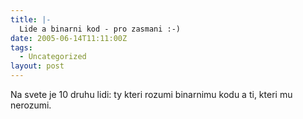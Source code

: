 ```yaml
---
title: |-
  Lide a binarni kod - pro zasmani :-)
date: 2005-06-14T11:11:00Z
tags:
  - Uncategorized
layout: post
---
```

Na svete je 10 druhu lidi: ty kteri rozumi binarnimu kodu a ti, kteri mu nerozumi.